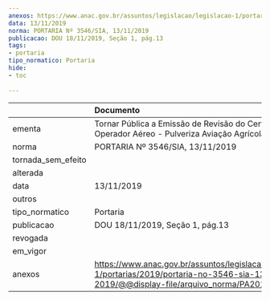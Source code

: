 ```yaml
---
anexos: https://www.anac.gov.br/assuntos/legislacao/legislacao-1/portarias/2019/portaria-no-3546-sia-13-11-2019/@@display-file/arquivo_norma/PA2019-3546.pdf
data: 13/11/2019
norma: PORTARIA Nº 3546/SIA, 13/11/2019
publicacao: DOU 18/11/2019, Seção 1, pág.13
tags:
- portaria
tipo_normatico: Portaria
hide: 
- toc 
 
---
```


|                    | Documento                                                                                                                                            |
|:-------------------|:-----------------------------------------------------------------------------------------------------------------------------------------------------|
| ementa             | Tornar Pública a Emissão de Revisão do Certificado de Operador Aéreo - Pulveriza Aviação Agrícola Ltda.                                              |
| norma              | PORTARIA Nº 3546/SIA, 13/11/2019                                                                                                                     |
| tornada_sem_efeito |                                                                                                                                                      |
| alterada           |                                                                                                                                                      |
| data               | 13/11/2019                                                                                                                                           |
| outros             |                                                                                                                                                      |
| tipo_normatico     | Portaria                                                                                                                                             |
| publicacao         | DOU 18/11/2019, Seção 1, pág.13                                                                                                                      |
| revogada           |                                                                                                                                                      |
| em_vigor           |                                                                                                                                                      |
| anexos             | https://www.anac.gov.br/assuntos/legislacao/legislacao-1/portarias/2019/portaria-no-3546-sia-13-11-2019/@@display-file/arquivo_norma/PA2019-3546.pdf |
